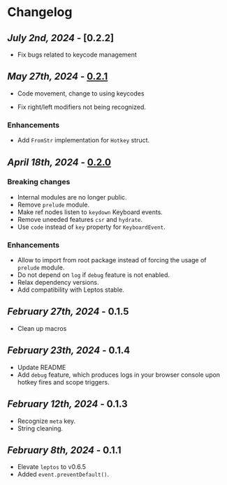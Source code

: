 # Changelog

## _July 2nd, 2024_ - [0.2.2]
- Fix bugs related to keycode management

## _May 27th, 2024_ - [0.2.1]
- Code movement, change to using keycodes


- Fix right/left modifiers not being recognized.

### Enhancements

- Add `FromStr` implementation for `Hotkey` struct.

## _April 18th, 2024_ - [0.2.0]

### Breaking changes

- Internal modules are no longer public.
- Remove `prelude` module.
- Make ref nodes listen to `keydown` Keyboard events.
- Remove uneeded features `csr` and `hydrate`.
- Use `code` instead of `key` property for `KeyboardEvent`.

### Enhancements

- Allow to import from root package instead of forcing the usage of `prelude` module.
- Do not depend on `log` if `debug` feature is not enabled.
- Relax dependency versions.
- Add compatibility with Leptos stable.

## _February 27th, 2024_ - 0.1.5

- Clean up macros

## _February 23th, 2024_ - 0.1.4

- Update README
- Add `debug` feature, which produces logs in your browser console upon hotkey fires and scope triggers.

## _February 12th, 2024_ - 0.1.3

- Recognize `meta` key.
- String cleaning.

## _February 8th, 2024_ - 0.1.1

- Elevate `leptos` to v0.6.5
- Added `event.preventDefault()`.

[0.2.1]: https://github.com/gaucho-labs/leptos-hotkeys/compare/v0.2.0...v0.2.1
[0.2.0]: https://github.com/gaucho-labs/leptos-hotkeys/compare/b83afc96...v0.2.0